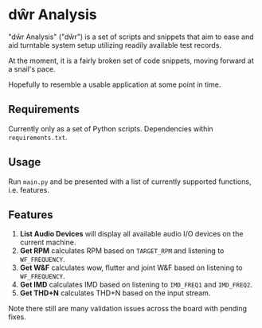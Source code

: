 # dŵr Analysis

"dŵr Analysis" ("dŵr") is a set of scripts and snippets that aim to ease and aid turntable system setup utilizing readily available test records.

At the moment, it is a fairly broken set of code snippets, moving forward at a snail's pace.

Hopefully to resemble a usable application at some point in time.

## Requirements

Currently only as a set of Python scripts. Dependencies within `requirements.txt`.

## Usage

Run `main.py` and be presented with a list of currently supported functions, i.e. features.

## Features

1. **List Audio Devices** will display all available audio I/O devices on the current machine.
2. **Get RPM** calculates RPM based on `TARGET_RPM` and listening to `WF_FREQUENCY`.
3. **Get W&F** calculates wow, flutter and joint W&F based on listening to `WF_FREQUENCY`.
4. **Get IMD** calculates IMD based on listening to `IMD_FREQ1` and `IMD_FREQ2`.
5. **Get THD+N** calculates THD+N based on the input stream.

Note there still are many validation issues across the board with pending fixes.